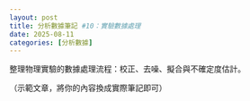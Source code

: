 ```yaml
---
layout: post
title: 分析數據筆記 #10：實驗數據處理
date: 2025-08-11
categories: [分析數據]
---
```


<p>整理物理實驗的數據處理流程：校正、去噪、擬合與不確定度估計。</p>

<p class="muted">（示範文章，將你的內容換成實際筆記即可）</p>
